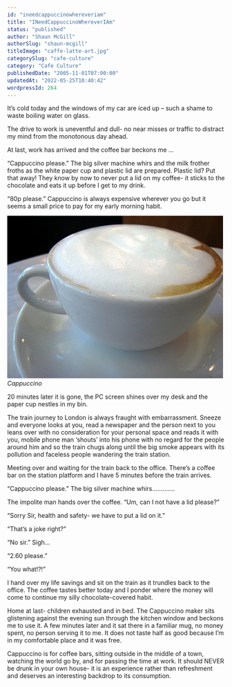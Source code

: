 ```yaml
---
id: "ineedcappuccinowhereveriam"
title: "INeedCappuccinoWhereverIAm"
status: "published"
author: "Shaun McGill"
authorSlug: "shaun-mcgill"
titleImage: "caffe-latte-art.jpg"
categorySlug: "cafe-culture"
category: "Cafe Culture"
publishedDate: "2005-11-01T07:00:00"
updatedAt: "2022-05-25T10:40:42"
wordpressId: 264
---
```


It’s cold today and the windows of my car are iced up – such a shame to waste boiling water on glass.

The drive to work is uneventful and dull- no near misses or traffic to distract my mind from the monotonous day ahead.

At last, work has arrived and the coffee bar beckons me …

“Cappuccino please.” The big silver machine whirs and the milk frother froths as the white paper cup and plastic lid are prepared. Plastic lid? Put that away! They know by now to never put a lid on my coffee- it sticks to the chocolate and eats it up before I get to my drink.

“80p please.” Cappuccino is always expensive wherever you go but it seems a small price to pay for my early morning habit.

![Cappuccino](cappuccino-coffee.jpg)  
*Cappuccino*

20 minutes later it is gone, the PC screen shines over my desk and the paper cup nestles in my bin.

The train journey to London is always fraught with embarrassment. Sneeze and everyone looks at you, read a newspaper and the person next to you leans over with no consideration for your personal space and reads it with you, mobile phone man ‘shouts’ into his phone with no regard for the people around him and so the train chugs along until the big smoke appears with its pollution and faceless people wandering the train station.

Meeting over and waiting for the train back to the office. There’s a coffee bar on the station platform and I have 5 minutes before the train arrives.

“Cappuccino please.” The big silver machine whirs………….

The impolite man hands over the coffee. “Um, can I not have a lid please?”

“Sorry Sir, health and safety- we have to put a lid on it.”

“That’s a joke right?”

“No sir.” Sigh…

“2.60 please.”

“You what!?!”

I hand over my life savings and sit on the train as it trundles back to the office. The coffee tastes better today and I ponder where the money will come to continue my silly chocolate-covered habit.

Home at last- children exhausted and in bed. The Cappuccino maker sits glistening against the evening sun through the kitchen window and beckons me to use it. A few minutes later and it sat there in a familiar mug, no money spent, no person serving it to me. It does not taste half as good because I’m in my comfortable place and it was free.

Cappuccino is for coffee bars, sitting outside in the middle of a town, watching the world go by, and for passing the time at work. It should NEVER be drunk in your own house- it is an experience rather than refreshment and deserves an interesting backdrop to its consumption.